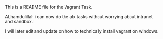 This is a README file for the Vagrant Task.

ALhamdulillah i can now do the alx tasks without worrying about intranet and sandbox.!

I will later edit and update on how to technically install vagrant on windows.
